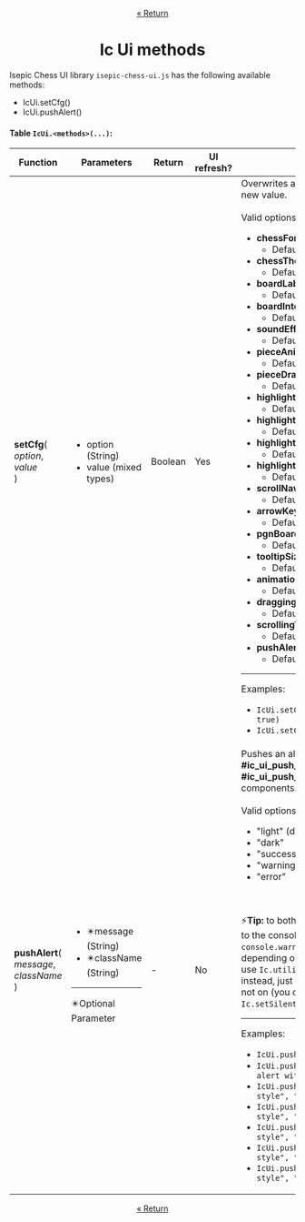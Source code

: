 <p align="center"><a href="https://github.com/ajax333221/isepic-chess-ui#book-documentation">« Return</a></p>

<h1 align="center">Ic Ui methods</h1>

Isepic Chess UI library `isepic-chess-ui.js` has the following available methods:

<ul>
<li>IcUi.setCfg()</li>
<li>IcUi.pushAlert()</li>
</ul>

#### Table `IcUi.<methods>(...)`:

Function | Parameters | Return | UI refresh? | Description
-------- | ---------- | ------ | ----------- | -----------
**setCfg**(<br>*option*,<br>*value*<br>) | <ul><li>option (String)</li><li>value (mixed types)</li></ul> | Boolean | Yes | Overwrites a configuration option with a new value.<br><br>Valid options are:<ul><li>**chessFont**<ul><li>Default: `"merida" (String)`</li></ul></li><li>**chessTheme**<ul><li>Default: `"wood" (String)`</li></ul></li><li>**boardLabels**<ul><li>Default: `true (Boolean)`</li></ul></li><li>**boardInteractions**<ul><li>Default: `true (Boolean)`</li></ul></li><li>**soundEffects**<ul><li>Default: `true (Boolean)`</li></ul></li><li>**pieceAnimations**<ul><li>Default: `true (Boolean)`</li></ul></li><li>**pieceDragging**<ul><li>Default: `true (Boolean)`</li></ul></li><li>**highlightChecks**<ul><li>Default: `true (Boolean)`</li></ul></li><li>**highlightLastMove**<ul><li>Default: `true (Boolean)`</li></ul></li><li>**highlightLegalMoves**<ul><li>Default: `true (Boolean)`</li></ul></li><li>**highlightSelected**<ul><li>Default: `true (Boolean)`</li></ul></li><li>**scrollNavigation**<ul><li>Default: `true (Boolean)`</li></ul></li><li>**arrowKeysNavigation**<ul><li>Default: `false (Boolean)`</li></ul></li><li>**pgnBoardTooltip**<ul><li>Default: `false (Boolean)`</li></ul></li><li>**tooltipSize**<ul><li>Default: `250 (Number)`</li></ul></li><li>**animationTime**<ul><li>Default: `300 (Number)`</li></ul></li><li>**draggingTime**<ul><li>Default: `50 (Number)`</li></ul></li><li>**scrollingTime**<ul><li>Default: `60 (Number)`</li></ul></li><li>**pushAlertsTime**<ul><li>Default: `5000 (Number)`</li></ul></li></ul><hr>Examples:<ul><li>`IcUi.setCfg("arrowKeysNavigation", true)`</li><li>`IcUi.setCfg("soundEffects", false)`</li></ul>
**pushAlert**(<br>*message*,<br>*className*<br>) | <ul><li>:eight_pointed_black_star:message (String)</li><li>:eight_pointed_black_star:className (String)</li></ul><hr>:eight_pointed_black_star:Optional Parameter | - | No | Pushes an alert directly to **#ic_ui_push_alerts_top** and **#ic_ui_push_alerts_bottom** components.<br><br>Valid options for **className** are:<ul><li>"light" (default)</li><li>"dark"</li><li>"success"</li><li>"warning"</li><li>"error"</li></ul><br><br>:zap:**Tip:** to both push the alert to the UI and to the console (`console.log()`, `console.warn()` or `console.error()` depending on the **className**) you can use `Ic.utilityMisc.consoleLog(...)` instead, just make sure **silent mode** is not on (you can disable it with `Ic.setSilentMode(false)`)<hr>Examples:<ul><li>`IcUi.pushAlert("Simple alert")`</li><li>`IcUi.pushAlert("[Header]: simple alert with header")`</li><li>`IcUi.pushAlert("Alert with light style", "light")`</li><li>`IcUi.pushAlert("Alert with dark style", "dark")`</li><li>`IcUi.pushAlert("Alert with success style", "success")`</li><li>`IcUi.pushAlert("Alert with warning style", "warning")`</li><li>`IcUi.pushAlert("Alert with error style", "error")`</li></ul>

<p align="center"><a href="https://github.com/ajax333221/isepic-chess-ui#book-documentation">« Return</a></p>
